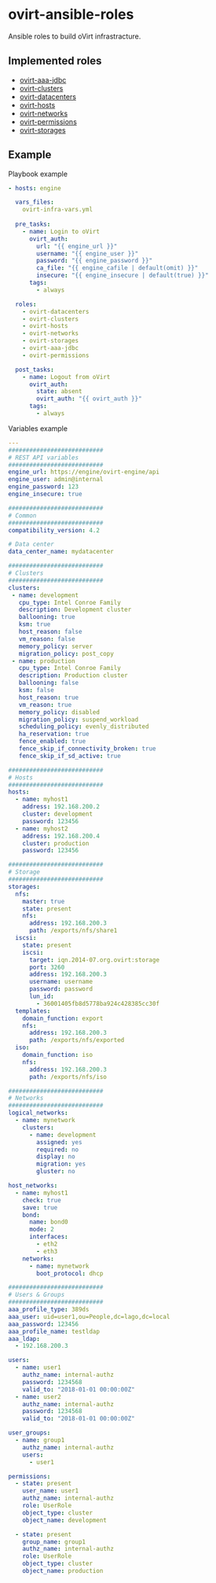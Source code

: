 # ovirt-ansible-roles

Ansible roles to build oVirt infrastracture.

## Implemented roles

* [ovirt-aaa-jdbc]
* [ovirt-clusters]
* [ovirt-datacenters]
* [ovirt-hosts]
* [ovirt-networks]
* [ovirt-permissions]
* [ovirt-storages]

## Example

Playbook example

```yaml
- hosts: engine

  vars_files:
    ovirt-infra-vars.yml
    
  pre_tasks:
    - name: Login to oVirt
      ovirt_auth:
        url: "{{ engine_url }}"
        username: "{{ engine_user }}"
        password: "{{ engine_password }}"
        ca_file: "{{ engine_cafile | default(omit) }}"
        insecure: "{{ engine_insecure | default(true) }}"
      tags:
        - always

  roles:
    - ovirt-datacenters
    - ovirt-clusters
    - ovirt-hosts
    - ovirt-networks
    - ovirt-storages
    - ovirt-aaa-jdbc
    - ovirt-permissions

  post_tasks:
    - name: Logout from oVirt
      ovirt_auth:
        state: absent
        ovirt_auth: "{{ ovirt_auth }}"
      tags:
        - always 
```

Variables example

```yaml
---
###########################
# REST API variables
###########################
engine_url: https://engine/ovirt-engine/api
engine_user: admin@internal
engine_password: 123
engine_insecure: true

###########################
# Common
###########################
compatibility_version: 4.2

# Data center
data_center_name: mydatacenter

###########################
# Clusters
###########################
clusters:
 - name: development
   cpu_type: Intel Conroe Family
   description: Development cluster
   ballooning: true
   ksm: true
   host_reason: false
   vm_reason: false
   memory_policy: server
   migration_policy: post_copy
 - name: production
   cpu_type: Intel Conroe Family
   description: Production cluster
   ballooning: false
   ksm: false
   host_reason: true
   vm_reason: true
   memory_policy: disabled
   migration_policy: suspend_workload
   scheduling_policy: evenly_distributed
   ha_reservation: true
   fence_enabled: true
   fence_skip_if_connectivity_broken: true
   fence_skip_if_sd_active: true

###########################
# Hosts
###########################
hosts:
  - name: myhost1
    address: 192.168.200.2
    cluster: development
    password: 123456
  - name: myhost2
    address: 192.168.200.4
    cluster: production
    password: 123456

###########################
# Storage
###########################
storages:
  nfs:
    master: true
    state: present
    nfs:
      address: 192.168.200.3
      path: /exports/nfs/share1
  iscsi:
    state: present
    iscsi:
      target: iqn.2014-07.org.ovirt:storage
      port: 3260
      address: 192.168.200.3
      username: username
      password: password
      lun_id:
        - 36001405fb8d5778ba924c428385cc30f
  templates:
    domain_function: export
    nfs:
      address: 192.168.200.3
      path: /exports/nfs/exported
  iso:
    domain_function: iso
    nfs:
      address: 192.168.200.3
      path: /exports/nfs/iso

###########################
# Networks
###########################
logical_networks:
  - name: mynetwork
    clusters:
      - name: development
        assigned: yes
        required: no
        display: no
        migration: yes
        gluster: no

host_networks:
  - name: myhost1
    check: true
    save: true
    bond:
      name: bond0
      mode: 2
      interfaces:
        - eth2
        - eth3
    networks:
      - name: mynetwork
        boot_protocol: dhcp

###########################
# Users & Groups
###########################
aaa_profile_type: 389ds
aaa_user: uid=user1,ou=People,dc=lago,dc=local
aaa_password: 123456
aaa_profile_name: testldap
aaa_ldap:
  - 192.168.200.3

users:
  - name: user1
    authz_name: internal-authz
    password: 1234568
    valid_to: "2018-01-01 00:00:00Z"
  - name: user2
    authz_name: internal-authz
    password: 1234568
    valid_to: "2018-01-01 00:00:00Z"

user_groups:
  - name: group1
    authz_name: internal-authz
    users:
      - user1

permissions:
  - state: present
    user_name: user1
    authz_name: internal-authz
    role: UserRole
    object_type: cluster
    object_name: development

  - state: present
    group_name: group1
    authz_name: internal-authz
    role: UserRole
    object_type: cluster
    object_name: production
```

[ovirt-aaa-jdbc]: https://github.com/machacekondra/ovirt-ansible-roles/blob/master/roles/ovirt-aaa-jdbc/README.md
[ovirt-clusters]: https://github.com/machacekondra/ovirt-ansible-roles/blob/master/roles/ovirt-aaa-clusters/README.md
[ovirt-datacenters]: https://github.com/machacekondra/ovirt-ansible-roles/blob/master/roles/ovirt-aaa-datacenters/README.md
[ovirt-hosts]: https://github.com/machacekondra/ovirt-ansible-roles/blob/master/roles/ovirt-aaa-hosts/README.md
[ovirt-networks]: https://github.com/machacekondra/ovirt-ansible-roles/blob/master/roles/ovirt-aaa-networks/README.md
[ovirt-permissions]: https://github.com/machacekondra/ovirt-ansible-roles/blob/master/roles/ovirt-aaa-permissions/README.md
[ovirt-storages]: https://github.com/machacekondra/ovirt-ansible-roles/blob/master/roles/ovirt-aaa-storages/README.md
